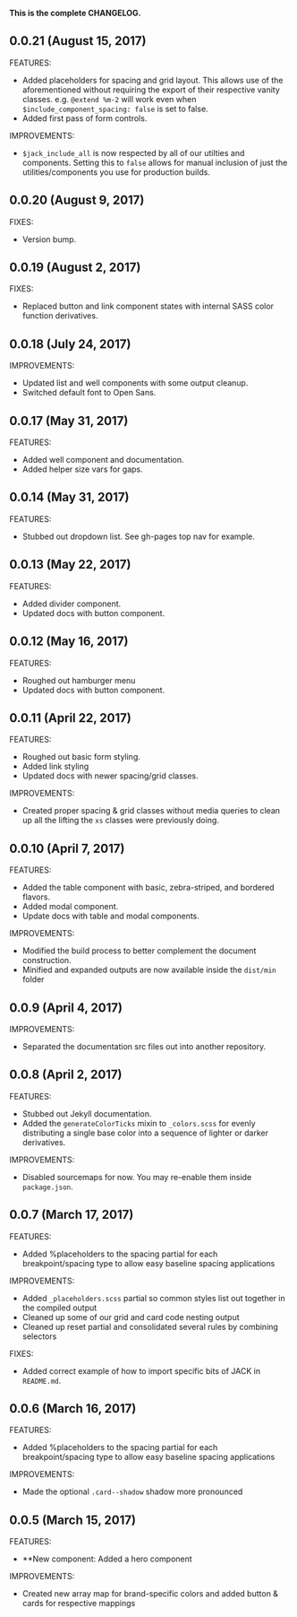 **This is the complete CHANGELOG.**

## 0.0.21 (August 15, 2017)

FEATURES:

  * Added placeholders for spacing and grid layout.  This allows use of the aforementioned without requiring the export of their respective vanity classes.  e.g. `@extend %m-2` will work even when `$include_component_spacing: false` is set to false.
  * Added first pass of form controls.

IMPROVEMENTS:

  * `$jack_include_all` is now respected by all of our utilties and components.  Setting this to `false` allows for manual inclusion of just the utilities/components you use for production builds.

## 0.0.20 (August 9, 2017)

FIXES:

  * Version bump.

## 0.0.19 (August 2, 2017)

FIXES:

  * Replaced button and link component states with internal SASS color function derivatives.

## 0.0.18 (July 24, 2017)

IMPROVEMENTS:

  * Updated list and well components with some output cleanup.
  * Switched default font to Open Sans.


## 0.0.17 (May 31, 2017)

FEATURES:

  * Added well component and documentation.
  * Added helper size vars for gaps.

## 0.0.14 (May 31, 2017)

FEATURES:

  * Stubbed out dropdown list.  See gh-pages top nav for example.

## 0.0.13 (May 22, 2017)

FEATURES:

  * Added divider component.
  * Updated docs with button component.

## 0.0.12 (May 16, 2017)

FEATURES:

  * Roughed out hamburger menu
  * Updated docs with button component.

## 0.0.11 (April 22, 2017)

FEATURES:

  * Roughed out basic form styling.
  * Added link styling
  * Updated docs with newer spacing/grid classes.

IMPROVEMENTS:

  * Created proper spacing & grid classes without media queries to clean up all the lifting the `xs` classes were previously doing.

## 0.0.10 (April 7, 2017)

FEATURES:

  * Added the table component with basic, zebra-striped, and bordered flavors.
  * Added modal component.
  * Update docs with table and modal components.

IMPROVEMENTS:

  * Modified the build process to better complement the document construction.
  * Minified and expanded outputs are now available inside the `dist/min` folder

## 0.0.9 (April 4, 2017)

IMPROVEMENTS:

  * Separated the documentation src files out into another repository.

## 0.0.8 (April 2, 2017)

FEATURES:

  * Stubbed out Jekyll documentation.
  * Added the `generateColorTicks` mixin to `_colors.scss` for evenly distributing a single base color into a sequence of lighter or darker derivatives.

IMPROVEMENTS:

  * Disabled sourcemaps for now.  You may re-enable them inside `package.json`.

## 0.0.7 (March 17, 2017)

FEATURES:

  * Added %placeholders to the spacing partial for each breakpoint/spacing type to allow easy baseline spacing applications

IMPROVEMENTS:

  * Added `_placeholders.scss` partial so common styles list out together in the compiled output
  * Cleaned up some of our grid and card code nesting output
  * Cleaned up reset partial and consolidated several rules by combining selectors

FIXES:

  * Added correct example of how to import specific bits of JACK in `README.md`.

## 0.0.6 (March 16, 2017)

FEATURES:

  * Added %placeholders to the spacing partial for each breakpoint/spacing type to allow easy baseline spacing applications

IMPROVEMENTS:

  * Made the optional `.card--shadow` shadow more pronounced

## 0.0.5 (March 15, 2017)

FEATURES:

  * **New component: Added a hero component

IMPROVEMENTS:

  * Created new array map for brand-specific colors and added button & cards for respective mappings
